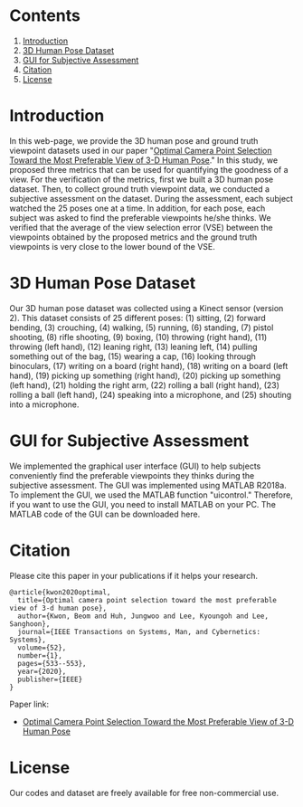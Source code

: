 # Contents
1. [Introduction](Introduction)
2. [3D Human Pose Dataset](3D-Human-Pose-Dataset)
3. [GUI for Subjective Assessment](GUI-for-Subjective-Assessment)
4. [Citation](Citation)
5. [License](License)

# Introduction

In this web-page, we provide the 3D human pose and ground truth viewpoint datasets used in our paper "[Optimal Camera Point Selection Toward the Most Preferable View of 3-D Human Pose](https://doi.org/10.1109/TSMC.2020.3004338)." In this study, we proposed three metrics that can be used for quantifying the goodness of a view. For the verification of the metrics, first we built a 3D human pose dataset. Then, to collect ground truth viewpoint data, we conducted a subjective assessment on the dataset. During the assessment, each subject watched the 25 poses one at a time. In addition, for each pose, each subject was asked to find the preferable viewpoints he/she thinks. We verified that the average of the view selection error (VSE) between the viewpoints obtained by the proposed metrics and the ground truth viewpoints is very close to the lower bound of the VSE.

# 3D Human Pose Dataset

Our 3D human pose dataset was collected using a Kinect sensor (version 2). This dataset consists of 25 different poses: (1) sitting, (2) forward bending, (3) crouching, (4) walking, (5) running, (6) standing, (7) pistol shooting, (8) rifle shooting, (9) boxing, (10) throwing (right hand), (11) throwing (left hand), (12) leaning right, (13) leaning left, (14) pulling something out of the bag, (15) wearing a cap, (16) looking through binoculars, (17) writing on a board (right hand), (18) writing on a board (left hand), (19) picking up something (right hand), (20) picking up something (left hand), (21) holding the right arm, (22) rolling a ball (right hand), (23) rolling a ball (left hand), (24) speaking into a microphone, and (25) shouting into a microphone.

# GUI for Subjective Assessment

We implemented the graphical user interface (GUI) to help subjects conveniently find the preferable viewpoints they thinks during the subjective assessment. The GUI was implemented using MATLAB R2018a. To implement the GUI, we used the MATLAB function "uicontrol." Therefore, if you want to use the GUI, you need to install MATLAB on your PC. The MATLAB code of the GUI can be downloaded here.

# Citation
Please cite this paper in your publications if it helps your research.

```
@article{kwon2020optimal,
  title={Optimal camera point selection toward the most preferable view of 3-d human pose},
  author={Kwon, Beom and Huh, Jungwoo and Lee, Kyoungoh and Lee, Sanghoon},
  journal={IEEE Transactions on Systems, Man, and Cybernetics: Systems},
  volume={52},
  number={1},
  pages={533--553},
  year={2020},
  publisher={IEEE}
}
```
Paper link:
* [Optimal Camera Point Selection Toward the Most Preferable View of 3-D Human Pose](https://doi.org/10.1109/TSMC.2020.3004338)

# License
Our codes and dataset are freely available for free non-commercial use.
